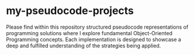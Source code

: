 # my-pseudocode-projects
Please find within this repository structured pseudocode representations of programming solutions where I explore fundamental Object-Oriented Programming concepts. Each implementation is designed to showcase a deep and fulfilled understanding of the strategies being applied. 



